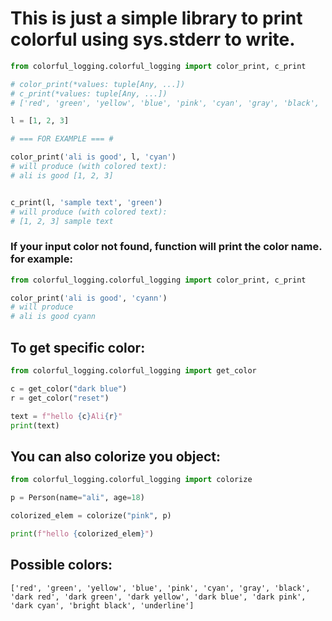 # This is just a simple library to print colorful using sys.stderr to write.

```python
from colorful_logging.colorful_logging import color_print, c_print

# color_print(*values: tuple[Any, ...])
# c_print(*values: tuple[Any, ...])
# ['red', 'green', 'yellow', 'blue', 'pink', 'cyan', 'gray', 'black', 'dark red', 'dark green', 'dark yellow', 'dark blue', 'dark pink', 'dark cyan', 'bright black', 'underline']

l = [1, 2, 3]

# === FOR EXAMPLE === #

color_print('ali is good', l, 'cyan')
# will produce (with colored text): 
# ali is good [1, 2, 3]


c_print(l, 'sample text', 'green')
# will produce (with colored text): 
# [1, 2, 3] sample text
```

### If your input color not found, function will print the color name. for example:

```python
from colorful_logging.colorful_logging import color_print, c_print

color_print('ali is good', 'cyann')
# will produce
# ali is good cyann
```

## To get specific color:

```python
from colorful_logging.colorful_logging import get_color

c = get_color("dark blue")
r = get_color("reset")

text = f"hello {c}Ali{r}"
print(text)
```

## You can also colorize you object:

```python
from colorful_logging.colorful_logging import colorize

p = Person(name="ali", age=18)

colorized_elem = colorize("pink", p)

print(f"hello {colorized_elem}")
```

## Possible colors:

```
['red', 'green', 'yellow', 'blue', 'pink', 'cyan', 'gray', 'black', 'dark red', 'dark green', 'dark yellow', 'dark blue', 'dark pink', 'dark cyan', 'bright black', 'underline']
```


